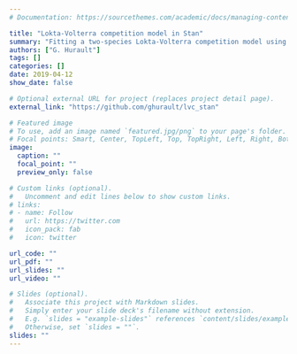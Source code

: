```yaml
---
# Documentation: https://sourcethemes.com/academic/docs/managing-content/

title: "Lokta-Volterra competition model in Stan"
summary: "Fitting a two-species Lokta-Volterra competition model using data from multiple experiments in Stan."
authors: ["G. Hurault"]
tags: []
categories: []
date: 2019-04-12
show_date: false

# Optional external URL for project (replaces project detail page).
external_link: "https://github.com/ghurault/lvc_stan"

# Featured image
# To use, add an image named `featured.jpg/png` to your page's folder.
# Focal points: Smart, Center, TopLeft, Top, TopRight, Left, Right, BottomLeft, Bottom, BottomRight.
image:
  caption: ""
  focal_point: ""
  preview_only: false

# Custom links (optional).
#   Uncomment and edit lines below to show custom links.
# links:
# - name: Follow
#   url: https://twitter.com
#   icon_pack: fab
#   icon: twitter

url_code: ""
url_pdf: ""
url_slides: ""
url_video: ""

# Slides (optional).
#   Associate this project with Markdown slides.
#   Simply enter your slide deck's filename without extension.
#   E.g. `slides = "example-slides"` references `content/slides/example-slides.md`.
#   Otherwise, set `slides = ""`.
slides: ""
---
```

